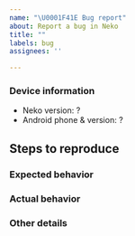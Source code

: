 ```yaml
---
name: "\U0001F41E Bug report"
about: Report a bug in Neko
title: ""
labels: bug
assignees: ''

---
```



### Device information
* Neko version: ?
* Android phone & version: ?

## Steps to reproduce

### Expected behavior

### Actual behavior

### Other details

